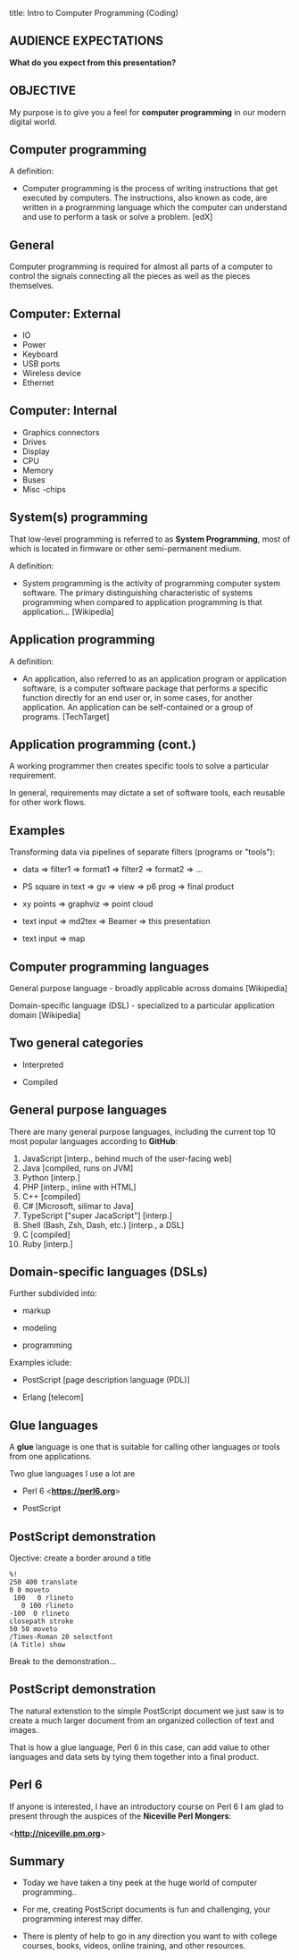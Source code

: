 title: Intro to Computer Programming (Coding)
<!-- insert-file headers.md -->

## AUDIENCE EXPECTATIONS

**What do you expect from this presentation?**

## OBJECTIVE

My purpose is to give you a feel for **computer programming** in our
modern digital world.

## Computer programming

A definition:

+ Computer programming is the process of writing instructions that get
  executed by computers. The instructions, also known as code, are
  written in a programming language which the computer can understand
  and use to perform a task or solve a problem. [edX]

## General

Computer programming is required for almost all parts of a computer to
control the signals connecting all the pieces as well as the pieces
themselves.

## Computer: External

+ IO
+ Power
+ Keyboard
+ USB ports
+ Wireless device
+ Ethernet

## Computer: Internal

+ Graphics connectors
+ Drives
+ Display
+ CPU
+ Memory
+ Buses
+ Misc -chips

## System(s) programming

That low-level programming is referred to as **System Programming**,
most of which is located in firmware or other semi-permanent medium.

A definition:

+ System programming is the activity of programming computer system
  software. The primary distinguishing characteristic of systems
  programming when compared to application programming is that
  application... [Wikipedia]

## Application programming

A definition:

+ An application, also referred to as an application program or
  application software, is a computer software package that performs a
  specific function directly for an end user or, in some cases, for
  another application. An application can be self-contained or a group
  of programs. [TechTarget]


## Application programming (cont.)

A working programmer then creates specific tools to solve a particular
requirement.

In general, requirements may dictate a set of software tools, each
reusable for other work flows.

## Examples

Transforming data via pipelines of separate filters (programs or
"tools"):

+ data => filter1 => format1 => filter2 => format2 => ...

+ PS square in text => gv => view => p6 prog => final product

+ xy points => graphviz => point cloud

+ text input => md2tex => Beamer => this presentation

+ text input => map

## Computer programming languages

General purpose language - broadly applicable across domains [Wikipedia]

Domain-specific language (DSL) - specialized to a particular
application domain [Wikipedia]

## Two general categories

+ Interpreted

+ Compiled

## General purpose languages

There are many general purpose languages, including the current top 10
most popular languages according to **GitHub**:

1. JavaScript [interp., behind much of the user-facing web]
2. Java [compiled, runs on JVM]
3. Python [interp.]
4. PHP [interp., inline with HTML]
5. C++ [compiled]
6. C# [Microsoft, silimar to Java]
7. TypeScript ["super JacaScript"] [interp.]
8. Shell (Bash, Zsh, Dash, etc.) [interp., a DSL]
9. C [compiled]
10. Ruby [interp.]

## Domain-specific languages (DSLs)

Further subdivided into:

+ markup

+ modeling

+ programming

Examples iclude:

+ PostScript [page description language (PDL)]

+ Erlang [telecom]

## Glue languages

A **glue** language is one that is suitable for calling other
languages or tools from one applications.

Two glue languages I use a lot are

+ Perl 6 <**<https://perl6.org>**>

+ PostScript


## PostScript demonstration

Ojective: create a border around a title

~~~
%!
250 400 translate
0 0 moveto
 100   0 rlineto
   0 100 rlineto
-100  0 rlineto
closepath stroke
50 50 moveto
/Times-Roman 20 selectfont
(A Title) show
~~~

Break to the demonstration...

## PostScript demonstration

The natural extenstion to the simple PostScript document we just saw
is to create a much larger document from an organized collection of
text and images.

That is how a glue language, Perl 6 in this case, can add value to
other languages and data sets by tying them together into a final
product.

## Perl 6

If anyone is interested, I have an introductory course on Perl 6 I am
glad to present through the auspices of the **Niceville Perl Mongers**:

<**<http://niceville.pm.org>**>

## Summary

- Today we have taken a tiny peek at the huge world of computer
  programming..

- For me, creating PostScript documents is fun and challenging, your
  programming interest may differ.

- There is plenty of help to go in any direction you want to with
  college courses, books, videos, online training, and other
  resources.

<!-- insert-file closer-help.md -->
